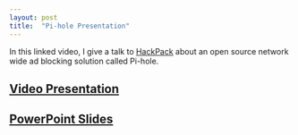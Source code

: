 ```yaml
---
layout: post
title:  "Pi-hole Presentation"
---
```


In this linked video, I give a talk to [HackPack](http://hackpack.club/) about an open source network wide ad blocking solution called Pi-hole.

## [Video Presentation](https://ncsu.hosted.panopto.com/Panopto/Pages/Viewer.aspx?id=24fabb62-5d1c-49d5-9bad-acb6006ddb87)
## [PowerPoint Slides](https://drive.google.com/file/d/1FVKwkanP-9UmMQkj72sesBaR07S0Esoq/view?usp=sharing)
